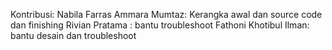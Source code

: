 Kontribusi:
Nabila Farras Ammara Mumtaz: Kerangka awal dan source code dan finishing
Rivian Pratama : bantu troubleshoot
Fathoni Khotibul Ilman: bantu desain dan troubleshoot
